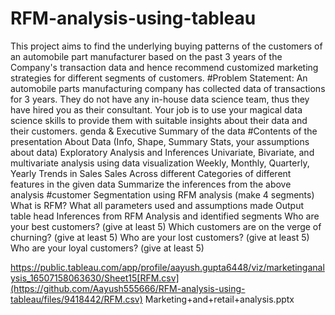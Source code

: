 # RFM-analysis-using-tableau
This project aims to find the underlying buying patterns of the customers of an automobile part manufacturer based on the past 3 years of the Company's transaction data and hence recommend customized marketing strategies for different segments of customers.
#Problem Statement: An automobile parts manufacturing company has collected data of transactions for 3 years. They do not have any in-house data science team, thus they have hired you as their consultant. Your job is to use your magical data science skills to provide them with suitable insights about their data and their customers. genda & Executive Summary of the data #Contents of the presentation About Data (Info, Shape, Summary Stats, your assumptions about data) Exploratory Analysis and Inferences Univariate, Bivariate, and multivariate analysis using data visualization Weekly, Monthly, Quarterly, Yearly Trends in Sales Sales Across different Categories of different features in the given data Summarize the inferences from the above analysis #customer Segmentation using RFM analysis (make 4 segments) What is RFM? What all parameters used and assumptions made Output table head Inferences from RFM Analysis and identified segments Who are your best customers? (give at least 5) Which customers are on the verge of churning? (give at least 5) Who are your lost customers? (give at least 5) Who are your loyal customers? (give at least 5)

https://public.tableau.com/app/profile/aayush.gupta6448/viz/marketinganalysis_16507158063630/Sheet15[RFM.csv](https://github.com/Aayush555666/RFM-analysis-using-tableau/files/9418442/RFM.csv) Marketing+and+retail+analysis.pptx
